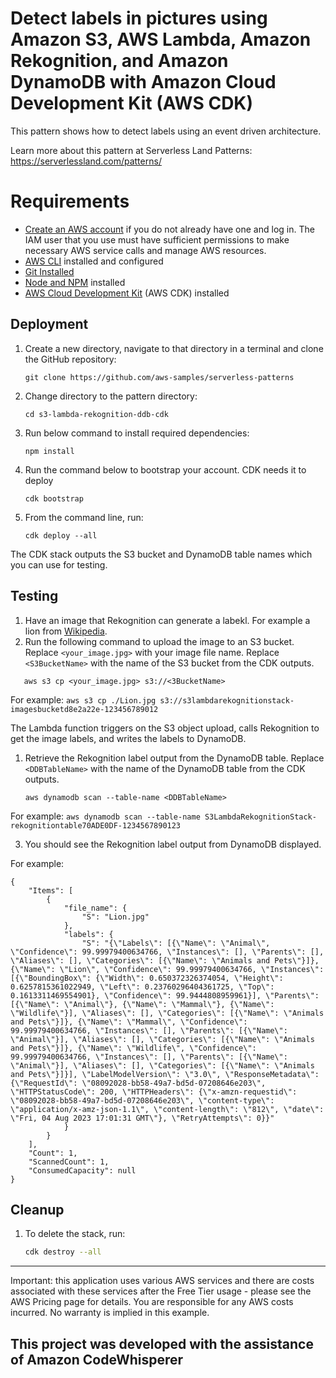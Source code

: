 # Detect labels in pictures using Amazon S3, AWS Lambda, Amazon Rekognition, and Amazon DynamoDB with Amazon Cloud Development Kit (AWS CDK)

This pattern shows how to detect labels using an event driven architecture.

Learn more about this pattern at Serverless Land Patterns: https://serverlessland.com/patterns/

# Requirements

- [Create an AWS account](https://portal.aws.amazon.com/gp/aws/developer/registration/index.html) if you do not already have one and log in. The IAM user that you use must have sufficient permissions to make necessary AWS service calls and manage AWS resources.
- [AWS CLI](https://docs.aws.amazon.com/cli/latest/userguide/install-cliv2.html) installed and configured
- [Git Installed](https://git-scm.com/book/en/v2/Getting-Started-Installing-Git)
- [Node and NPM](https://nodejs.org/en/download/) installed
- [AWS Cloud Development Kit](https://docs.aws.amazon.com/cdk/latest/guide/cli.html) (AWS CDK) installed

## Deployment

1. Create a new directory, navigate to that directory in a terminal and clone the GitHub repository:
   ```
   git clone https://github.com/aws-samples/serverless-patterns
   ```
2. Change directory to the pattern directory:
   ```
   cd s3-lambda-rekognition-ddb-cdk
   ```
3. Run below command to install required dependencies:

   ```
   npm install
   ```

4. Run the command below to bootstrap your account. CDK needs it to deploy

   ```
   cdk bootstrap
   ```

5. From the command line, run:
   ```
   cdk deploy --all
   ```

The CDK stack outputs the S3 bucket and DynamoDB table names which you can use for testing.

## Testing

1. Have an image that Rekognition can generate a labekl. For example a lion from [Wikipedia](https://en.wikipedia.org/wiki/Lion).
2. Run the following command to upload the image to an S3 bucket. Replace `<your_image.jpg>` with your image file name.
    Replace `<S3BucketName>` with the name of the S3 bucket from the CDK outputs.

```
   aws s3 cp <your_image.jpg> s3://<3BucketName>
```

For example: `aws s3 cp ./Lion.jpg s3://s3lambdarekognitionstack-imagesbucketd8e2a22e-123456789012`

The Lambda function triggers on the S3 object upload, calls Rekognition to get the image labels, and writes the labels to DynamoDB.

1. Retrieve the Rekognition label output from the DynamoDB table. Replace `<DDBTableName>` with the name of the DynamoDB table from the CDK outputs.

   ```
   aws dynamodb scan --table-name <DDBTableName>
   ```

For example: `aws dynamodb scan --table-name S3LambdaRekognitionStack-rekognitiontable70ADE0DF-1234567890123`

3. You should see the Rekognition label output from DynamoDB displayed.

For example: 

```
{
    "Items": [
        {
            "file_name": {
                "S": "Lion.jpg"
            },
            "labels": {
                "S": "{\"Labels\": [{\"Name\": \"Animal\", \"Confidence\": 99.99979400634766, \"Instances\": [], \"Parents\": [], \"Aliases\": [], \"Categories\": [{\"Name\": \"Animals and Pets\"}]}, {\"Name\": \"Lion\", \"Confidence\": 99.99979400634766, \"Instances\": [{\"BoundingBox\": {\"Width\": 0.650372326374054, \"Height\": 0.6257815361022949, \"Left\": 0.23760296404361725, \"Top\": 0.1613311469554901}, \"Confidence\": 99.9444808959961}], \"Parents\": [{\"Name\": \"Animal\"}, {\"Name\": \"Mammal\"}, {\"Name\": \"Wildlife\"}], \"Aliases\": [], \"Categories\": [{\"Name\": \"Animals and Pets\"}]}, {\"Name\": \"Mammal\", \"Confidence\": 99.99979400634766, \"Instances\": [], \"Parents\": [{\"Name\": \"Animal\"}], \"Aliases\": [], \"Categories\": [{\"Name\": \"Animals and Pets\"}]}, {\"Name\": \"Wildlife\", \"Confidence\": 99.99979400634766, \"Instances\": [], \"Parents\": [{\"Name\": \"Animal\"}], \"Aliases\": [], \"Categories\": [{\"Name\": \"Animals and Pets\"}]}], \"LabelModelVersion\": \"3.0\", \"ResponseMetadata\": {\"RequestId\": \"08092028-bb58-49a7-bd5d-07208646e203\", \"HTTPStatusCode\": 200, \"HTTPHeaders\": {\"x-amzn-requestid\": \"08092028-bb58-49a7-bd5d-07208646e203\", \"content-type\": \"application/x-amz-json-1.1\", \"content-length\": \"812\", \"date\": \"Fri, 04 Aug 2023 17:01:31 GMT\"}, \"RetryAttempts\": 0}}"
            }
        }
    ],
    "Count": 1,
    "ScannedCount": 1,
    "ConsumedCapacity": null
}
```

## Cleanup

1. To delete the stack, run:
   ```bash
   cdk destroy --all
   ```

---

Important: this application uses various AWS services and there are costs associated with these services after the Free Tier usage - please see the AWS Pricing page for details. You are responsible for any AWS costs incurred. No warranty is implied in this example.

## This project was developed with the assistance of Amazon CodeWhisperer
